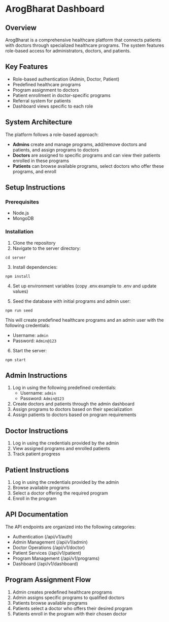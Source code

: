 ﻿# ArogBharat Dashboard

## Overview
ArogBharat is a comprehensive healthcare platform that connects patients with doctors through specialized healthcare programs. The system features role-based access for administrators, doctors, and patients.

## Key Features
- Role-based authentication (Admin, Doctor, Patient)
- Predefined healthcare programs 
- Program assignment to doctors
- Patient enrollment in doctor-specific programs
- Referral system for patients
- Dashboard views specific to each role

## System Architecture
The platform follows a role-based approach:
- **Admins** create and manage programs, add/remove doctors and patients, and assign programs to doctors
- **Doctors** are assigned to specific programs and can view their patients enrolled in these programs
- **Patients** can browse available programs, select doctors who offer these programs, and enroll

## Setup Instructions

### Prerequisites
- Node.js
- MongoDB

### Installation
1. Clone the repository
2. Navigate to the server directory:
```
cd server
```
3. Install dependencies:
```
npm install
```
4. Set up environment variables (copy .env.example to .env and update values)

5. Seed the database with initial programs and admin user:
```
npm run seed
```
   This will create predefined healthcare programs and an admin user with the following credentials:
   - Username: `admin`
   - Password: `Admin@123`
6. Start the server:
```
npm start
```

## Admin Instructions
1. Log in using the following predefined credentials:
   - Username: `admin`
   - Password: `Admin@123`
2. Create doctors and patients through the admin dashboard
3. Assign programs to doctors based on their specialization
4. Assign patients to doctors based on program requirements

## Doctor Instructions
1. Log in using the credentials provided by the admin
2. View assigned programs and enrolled patients
3. Track patient progress

## Patient Instructions
1. Log in using the credentials provided by the admin
2. Browse available programs
3. Select a doctor offering the required program
4. Enroll in the program

## API Documentation
The API endpoints are organized into the following categories:
- Authentication (/api/v1/auth)
- Admin Management (/api/v1/admin)
- Doctor Operations (/api/v1/doctor)
- Patient Services (/api/v1/patient)
- Program Management (/api/v1/programs)
- Dashboard (/api/v1/dashboard)

## Program Assignment Flow
1. Admin creates predefined healthcare programs
2. Admin assigns specific programs to qualified doctors
3. Patients browse available programs
4. Patients select a doctor who offers their desired program
5. Patients enroll in the program with their chosen doctor
